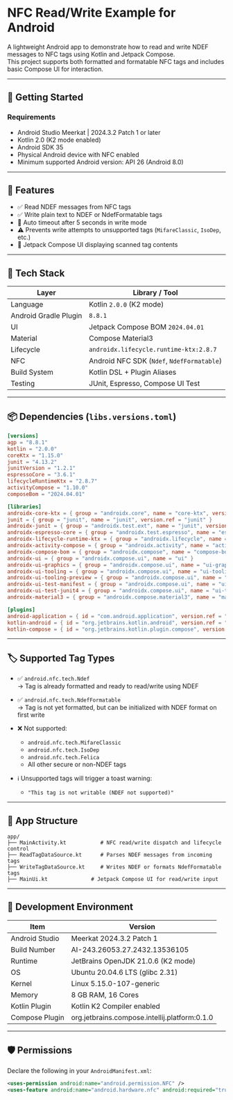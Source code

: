 # NFC Read/Write Example for Android

A lightweight Android app to demonstrate how to read and write NDEF messages to NFC tags using Kotlin and Jetpack Compose.  
This project supports both formatted and formatable NFC tags and includes basic Compose UI for interaction.

---

## 🚀 Getting Started

### Requirements

- Android Studio Meerkat | 2024.3.2 Patch 1 or later
- Kotlin 2.0 (K2 mode enabled)
- Android SDK 35
- Physical Android device with NFC enabled
- Minimum supported Android version: API 26 (Android 8.0)

---

## 📲 Features

- ✅ Read NDEF messages from NFC tags
- ✅ Write plain text to NDEF or NdefFormatable tags
- 🔁 Auto timeout after 5 seconds in write mode
- ⚠️ Prevents write attempts to unsupported tags (`MifareClassic`, `IsoDep`, etc.)
- 🧩 Jetpack Compose UI displaying scanned tag contents

---

## 🧪 Tech Stack

| Layer         | Library / Tool                       |
|---------------|--------------------------------------|
| Language      | Kotlin `2.0.0` (K2 mode)             |
| Android Gradle Plugin | `8.8.1`                     |
| UI            | Jetpack Compose BOM `2024.04.01`     |
| Material      | Compose Material3                    |
| Lifecycle     | `androidx.lifecycle.runtime-ktx:2.8.7` |
| NFC           | Android NFC SDK (`Ndef`, `NdefFormatable`) |
| Build System  | Kotlin DSL + Plugin Aliases          |
| Testing       | JUnit, Espresso, Compose UI Test     |

---

## 📦 Dependencies (`libs.versions.toml`)

```toml
[versions]
agp = "8.8.1"
kotlin = "2.0.0"
coreKtx = "1.15.0"
junit = "4.13.2"
junitVersion = "1.2.1"
espressoCore = "3.6.1"
lifecycleRuntimeKtx = "2.8.7"
activityCompose = "1.10.0"
composeBom = "2024.04.01"

[libraries]
androidx-core-ktx = { group = "androidx.core", name = "core-ktx", version.ref = "coreKtx" }
junit = { group = "junit", name = "junit", version.ref = "junit" }
androidx-junit = { group = "androidx.test.ext", name = "junit", version.ref = "junitVersion" }
androidx-espresso-core = { group = "androidx.test.espresso", name = "espresso-core", version.ref = "espressoCore" }
androidx-lifecycle-runtime-ktx = { group = "androidx.lifecycle", name = "lifecycle-runtime-ktx", version.ref = "lifecycleRuntimeKtx" }
androidx-activity-compose = { group = "androidx.activity", name = "activity-compose", version.ref = "activityCompose" }
androidx-compose-bom = { group = "androidx.compose", name = "compose-bom", version.ref = "composeBom" }
androidx-ui = { group = "androidx.compose.ui", name = "ui" }
androidx-ui-graphics = { group = "androidx.compose.ui", name = "ui-graphics" }
androidx-ui-tooling = { group = "androidx.compose.ui", name = "ui-tooling" }
androidx-ui-tooling-preview = { group = "androidx.compose.ui", name = "ui-tooling-preview" }
androidx-ui-test-manifest = { group = "androidx.compose.ui", name = "ui-test-manifest" }
androidx-ui-test-junit4 = { group = "androidx.compose.ui", name = "ui-test-junit4" }
androidx-material3 = { group = "androidx.compose.material3", name = "material3" }

[plugins]
android-application = { id = "com.android.application", version.ref = "agp" }
kotlin-android = { id = "org.jetbrains.kotlin.android", version.ref = "kotlin" }
kotlin-compose = { id = "org.jetbrains.kotlin.plugin.compose", version.ref = "kotlin" }
```
---

## 🏷 Supported Tag Types

- ✅ `android.nfc.tech.Ndef`  
   → Tag is already formatted and ready to read/write using NDEF  
- ✅ `android.nfc.tech.NdefFormatable`  
   → Tag is not yet formatted, but can be initialized with NDEF format on first write  
- ❌ Not supported:
  - `android.nfc.tech.MifareClassic`
  - `android.nfc.tech.IsoDep`
  - `android.nfc.tech.Felica`
  - All other secure or non-NDEF tags

- ℹ️ Unsupported tags will trigger a toast warning:  
  - `"This tag is not writable (NDEF not supported)"`

---

## 🧩 App Structure

```text
app/
├── MainActivity.kt           # NFC read/write dispatch and lifecycle control
├── ReadTagDataSource.kt      # Parses NDEF messages from incoming tags
├── WriteTagDataSource.kt     # Writes NDEF or formats NdefFormatable tags
├── MainUi.kt              # Jetpack Compose UI for read/write input
```

---

## 🔧 Development Environment

| Item              | Version                           |
|-------------------|------------------------------------|
| Android Studio    | Meerkat 2024.3.2 Patch 1           |
| Build Number      | AI-243.26053.27.2432.13536105      |
| Runtime           | JetBrains OpenJDK 21.0.6 (K2 mode) |
| OS                | Ubuntu 20.04.6 LTS (glibc 2.31)    |
| Kernel            | Linux 5.15.0-107-generic           |
| Memory            | 8 GB RAM, 16 Cores                 |
| Kotlin Plugin     | Kotlin K2 Compiler enabled         |
| Compose Plugin    | org.jetbrains.compose.intellij.platform:0.1.0 |

---

## 🛡 Permissions

Declare the following in your `AndroidManifest.xml`:

```xml
<uses-permission android:name="android.permission.NFC" />
<uses-feature android:name="android.hardware.nfc" android:required="true" />


